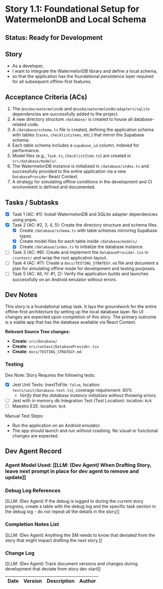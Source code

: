# Story 1.1: Foundational Setup for WatermelonDB and Local Schema

## Status: Ready for Development

## Story

- As a developer,
- I want to integrate the WatermelonDB library and define a local schema,
- so that the application has the foundational persistence layer required for all subsequent offline-first features.

## Acceptance Criteria (ACs)

1.  The `@nozbe/watermelondb` and `@nozbe/watermelondb/adapters/sqlite` dependencies are successfully added to the project.
2.  A new directory structure `/database/` is created to house all database-related code.
3.  A `/database/schema.ts` file is created, defining the application schema with tables (`tasks`, `checklistitems`, etc.) that mirror the Supabase schema.
4.  Each table schema includes a `supabase_id` column, indexed for performance.
5.  Model files (e.g., `Task.ts`, `ChecklistItem.ts`) are created in `src/database/models/`.
6.  The WatermelonDB instance is initialized in `/database/index.ts` and successfully provided to the entire application via a new `DatabaseProvider` React Context.
7.  A strategy for simulating offline conditions in the development and CI environment is defined and documented.

## Tasks / Subtasks

- [x] Task 1 (AC: #1): Install WatermelonDB and SQLite adapter dependencies using pnpm.
- [x] Task 2 (AC: #2, 3, 4, 5): Create the directory structure and schema files.
    - [x] Create `/database/schema.ts` with table schemas mirroring Supabase types.
    - [x] Create model files for each table inside `/database/models/`.
    - [x] Create `/database/index.ts` to initialize the database instance.
- [ ] Task 3 (AC: #6): Create and implement the `DatabaseProvider.tsx` in `/context/` and wrap the root application layout.
- [ ] Task 4 (AC: #7): Create a `docs/TESTING_STRATEGY.md` file and document a plan for simulating offline mode for development and testing purposes.
- [ ] Task 5 (AC: All, IV: #1, 2): Verify the application builds and launches successfully on an Android emulator without errors.

## Dev Notes

This story is a foundational setup task. It lays the groundwork for the entire offline-first architecture by setting up the local database layer. No UI changes are expected upon completion of this story. The primary outcome is a stable app that has the database available via React Context.

**Relevant Source Tree changes:**
* **Create**: `src/database/`
* **Create**: `src/context/DatabaseProvider.tsx`
* **Create**: `docs/TESTING_STRATEGY.md`

### Testing

Dev Note: Story Requires the following tests:
- [x] Jest Unit Tests: (nextToFile: `false`, location: `tests/unit/database.test.ts`), coverage requirement: 80%
    -   *Verify that the database instance initializes without throwing errors.*
- [ ] Jest with in memory db Integration Test (Test Location): location: `N/A`
- [ ] Maestro E2E: location: `N/A`

Manual Test Steps:
- Run the application on an Android emulator.
- The app should launch and run without crashing. No visual or functional changes are expected.

## Dev Agent Record

### Agent Model Used: [[LLM: (Dev Agent) When Drafting Story, leave next prompt in place for dev agent to remove and update]]

### Debug Log References

[[LLM: (Dev Agent) If the debug is logged to during the current story progress, create a table with the debug log and the specific task section in the debug log - do not repeat all the details in the story]]

### Completion Notes List

[[LLM: (Dev Agent) Anything the SM needs to know that deviated from the story that might impact drafting the next story.]]

### Change Log

[[LLM: (Dev Agent) Track document versions and changes during development that deviate from story dev start]]

| Date | Version | Description | Author |
| :--- | :------ | :---------- | :----- |
